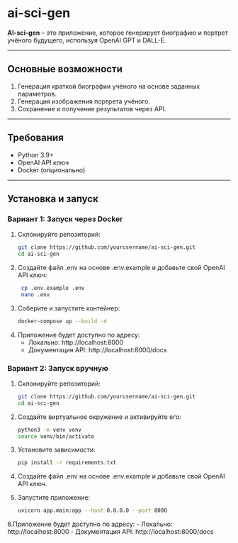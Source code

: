 # ai-sci-gen
**AI-sci-gen** – это приложение, которое генерирует биографию и портрет учёного будущего, используя OpenAI GPT и DALL-E.

---

## Основные возможности

1. Генерация краткой биографии учёного на основе заданных параметров.
2. Генерация изображения портрета учёного.
3. Сохранение и получение результатов через API.

---

## Требования

- Python 3.9+
- OpenAI API ключ
- Docker (опционально)

---

## Установка и запуск

### Вариант 1: Запуск через Docker

1. Склонируйте репозиторий:
   ```bash
   git clone https://github.com/yourusername/ai-sci-gen.git
   cd ai-sci-gen
   
2. Создайте файл .env на основе .env.example и добавьте свой OpenAI API ключ:
   ```bash
    cp .env.example .env
    nano .env

3. Соберите и запустите контейнер:
    ```bash
    docker-compose up --build -d

4. Приложение будет доступно по адресу:
    - Локально: http://localhost:8000
    - Документация API: http://localhost:8000/docs


### Вариант 2: Запуск вручную

1. Склонируйте репозиторий:
    ```bash
    git clone https://github.com/yourusername/ai-sci-gen.git
    cd ai-sci-gen

2. Создайте виртуальное окружение и активируйте его:
    ```bash
    python3 -m venv venv
    source venv/bin/activate

3. Установите зависимости:
    ```bash
    pip install -r requirements.txt

4. Создайте файл .env на основе .env.example и добавьте свой OpenAI API ключ.

5. Запустите приложение:
    ```bash
    uvicorn app.main:app --host 0.0.0.0 --port 8000

6.Приложение будет доступно по адресу:
    - Локально: http://localhost:8000
    - Документация API: http://localhost:8000/docs

